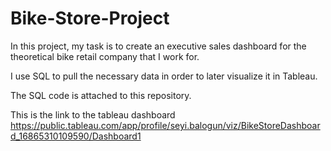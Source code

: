 # Bike-Store-Project

In this project, my task is to create an executive sales dashboard for the theoretical bike retail company that I work for.

I use SQL to pull the necessary data in order to later visualize it in Tableau.

The SQL code is attached to this repository.

This is the link to the tableau dashboard https://public.tableau.com/app/profile/seyi.balogun/viz/BikeStoreDashboard_16865310109590/Dashboard1

